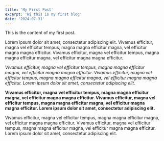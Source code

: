 ```yaml
---
title: 'My First Post'
excerpt: 'Hi this is my first blog'
date: '2024-07-31'
---
```


This is the content of my first post.

Lorem ipsum dolor sit amet, consectetur adipiscing elit. Vivamus efficitur, magna vel efficitur tempus, magna magna efficitur magna, vel efficitur magna magna efficitur. Vivamus efficitur, magna vel efficitur tempus, magna magna efficitur magna, vel efficitur magna magna efficitur. 

*Vivamus efficitur, magna vel efficitur tempus, magna magna efficitur magna, vel efficitur magna magna efficitur. Vivamus efficitur, magna vel efficitur tempus, magna magna efficitur magna, vel efficitur magna magna efficitur. Lorem ipsum dolor sit amet, consectetur adipiscing elit.*

**Vivamus efficitur, magna vel efficitur tempus, magna magna efficitur magna, vel efficitur magna magna efficitur. Vivamus efficitur, magna vel efficitur tempus, magna magna efficitur magna, vel efficitur magna magna efficitur. Lorem ipsum dolor sit amet, consectetur adipiscing elit.**

Vivamus efficitur, magna vel efficitur tempus, magna magna efficitur magna, vel efficitur magna magna efficitur. Vivamus efficitur, magna vel efficitur tempus, magna magna efficitur magna, vel efficitur magna magna efficitur. Lorem ipsum dolor sit amet, consectetur adipiscing elit.

